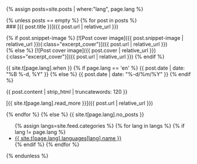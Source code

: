 
{% assign posts=site.posts | where:"lang", page.lang %}

<div class="row">
{% unless posts == empty %}
{% for post in posts %}
<div class="excerpt_post">
### [{{ post.title }}]({{ post.url | relative_url }})

{% if post.snippet-image %}
  [![Post cover image]({{ post.snippet-image | relative_url }}){:class="excerpt_cover"}]({{ post.url | relative_url }})  
{% else %}
  [![Post cover image]({{ post.cover | relative_url }}){:class="excerpt_cover"}]({{ post.url | relative_url }})
{% endif %}

<p class="date" markdown="0">
{{ site.t[page.lang].when }}
{% if page.lang == 'en' %}
  {{ post.date | date: "%B %-d, %Y" }}
{% else %}
  {{ post.date | date: "%-d/%m/%Y" }}
{% endif %}
</p>

{{ post.content | strip_html | truncatewords: 120 }}

[{{ site.t[page.lang].read_more }}]({{ post.url | relative_url }})
</div>
{% endfor %}
{% else %}
{{ site.t[page.lang].no_posts }}
<div class="languages container">
  <ul>
  {% assign langs=site.feed.categories %}
  {% for lang in langs %}
    {% if lang != page.lang %}
      <li>
        <a href="/{{ lang }}/blog" class="btn btn-lg btn-secondary btn-{{ lang }}">{{ site.t[page.lang].languages[lang].name }}</a>
      </li>
    {% endif %}
  {% endfor %}
  </ul>
</div>
{% endunless %}
</div>

